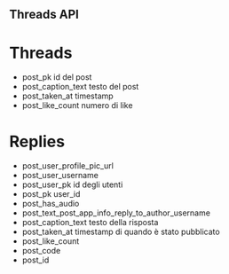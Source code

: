 ## Threads API

# Threads
- post_pk             id del post
- post_caption_text   testo del post
- post_taken_at		    timestamp
- post_like_count     numero di like


# Replies
- post_user_profile_pic_url
- post_user_username
- post_user_pk                                         id degli utenti
- post_pk                                              user_id
- post_has_audio
- post_text_post_app_info_reply_to_author_username
- post_caption_text                                    testo della risposta
- post_taken_at                                        timestamp di quando è stato pubblicato
- post_like_count
- post_code                                             
- post_id
